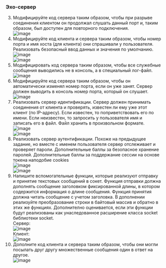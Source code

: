 ### Эхо-сервер

3. Модифицируйте код сервера таким образом, чтобы при разрыве соединения клиентом он продолжал слушать данный порт и, таким образом, был доступен для повторного подключения.  
![image](https://user-images.githubusercontent.com/70998859/140235784-e4f429b4-aa54-4949-b746-96a28314ebb1.png)  
4. Модифицируйте код клиента и сервера таким образом, чтобы номер порта и имя хоста (для клиента) они спрашивали у пользователя. Реализовать безопасный ввод данных и значения по умолчанию.  
![image](https://user-images.githubusercontent.com/70998859/140236281-4bf5dab6-8844-4947-b8a3-a2ee40e9e31e.png)  
![image](https://user-images.githubusercontent.com/70998859/140236313-9da3facb-4dbb-487d-9d26-5ef7d6469ddf.png)  
5. Модифицировать код сервера таким образом, чтобы все служебные сообщения выводились не в консоль, а в специальный лог-файл.  
![image](https://user-images.githubusercontent.com/70998859/140236345-673c8716-0f4f-4e0b-b1dc-129e0759fc22.png)  
6. Модифицируйте код сервера таким образом, чтобы он автоматически изменял номер порта, если он уже занят. Сервер должен выводить в консоль номер порта, который он слушает.  
![image](https://user-images.githubusercontent.com/70998859/140236584-3d467e29-5cff-4a94-89f2-8bdeebc31de8.png)  
7. Реализовать сервер идентификации. Сервер должен принимать соединения от клиента и проверять, известен ли ему уже этот клиент (по IP-адресу). Если известен, то поприветствовать его по имени. Если неизвестен, то запросить у пользователя имя и записать его в файл. Файл хранить в произвольном формате.  
![image](https://user-images.githubusercontent.com/70998859/140236624-801cbed1-f0c3-4a58-88c4-6220bd523464.png)  
![image](https://user-images.githubusercontent.com/70998859/140236751-e1b4a7cd-be56-48dd-be0a-97e61d6ff2dc.png)  
8. Реализовать сервер аутентификации. Похоже на предыдущее задание, но вместе с именем пользователя сервер отслеживает и проверяет пароли. Дополнительные баллы за безопасное хранение паролей. Дополнительные баллы за поддержание сессии на основе токена наподобие cookies  
![image](https://user-images.githubusercontent.com/70998859/140236861-2c82b4ab-06b0-4ac8-8db9-3246cc2564f7.png)  
![image](https://user-images.githubusercontent.com/70998859/140236968-fab5ee20-5755-453f-841f-d3d6efa635af.png)  
9. Напишите вспомогательные функции, которые реализуют отправку и принятие текстовых сообщений в сокет. Функция отправки должна дополнять сообщение заголовком фиксированной длины, в котором содержится информация о длине сообщения. Функция принятия должна читать сообщение с учетом заголовка. В дополнении реализуйте преобразование строки в байтовый массив и обратно в этих же функциях. Дополнително оценивается, если эти функции будут реализованы как унаследованное расширение класса socket библиотеки socket.  
Сервер:  
![image](https://user-images.githubusercontent.com/70998859/140237290-29a903b3-09df-46e8-83f6-57a6538b661e.png)  
Клиент:  
![image](https://user-images.githubusercontent.com/70998859/140237360-f8c71bf6-5493-4842-9a5d-cbea9639d6cc.png)  
10. Дополните код клиента и сервера таким образом, чтобы они могли посылать друг другу множественные сообщения один в ответ на другое.  
![image](https://user-images.githubusercontent.com/70998859/140237483-e2e9230f-438d-49c9-ad87-7cd8f563b645.png)  
